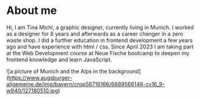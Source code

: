 # About me
Hi, I am Tina Michl, a graphic designer, currently living in Munich. I worked as a designer for 8 years and afterwards as a career changer in a zero waste shop. I did a further education in frontend development a few years ago and have experience with html / css. Since April 2023 I am taking part at the Web Development course at Neue Fische bootcamp to deepen my frontend knowledge and learn JavaScript.

![a picture of Munich and the Alps in the background] (https://www.augsburger-allgemeine.de/img/bayern/crop56716166/6689566146-cv16_9-w940/127180510.jpg)
